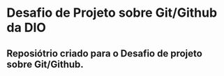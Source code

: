 # Desafio de Projeto sobre Git/Github da DIO
## Reposiótrio criado para o Desafio de projeto sobre Git/Github.
